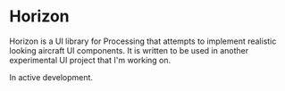 # Horizon

Horizon is a UI library for Processing that attempts to implement realistic looking aircraft UI components.
It is written to be used in another experimental UI project that I'm working on.

In active development.